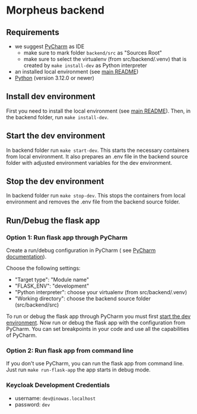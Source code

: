 # Morpheus backend

## Requirements

* we suggest [PyCharm](https://www.jetbrains.com/pycharm/) as IDE
  * make sure to mark folder `backend/src` as "Sources Root"
  * make sure to select the virtualenv (from src/backend/.venv) that is created by `make install-dev` as Python interpreter
* an installed local environment (see [main README](../../Readme.md#install-local-environment))
* [Python](https://www.python.org/) (version 3.12.0 or newer)

## Install dev environment

First you need to install the local environment (see [main README](../../Readme.md#install-local-environment)).
Then, in the backend folder, run `make install-dev`.

## Start the dev environment

In backend folder run `make start-dev`. This starts the necessary containers from local environment. It also prepares an
.env file in the backend source folder with adjusted environment variables for the dev environment.

## Stop the dev environment

In backend folder run `make stop-dev`. This stops the containers from local environment and removes the .env file from
the backend source folder.

## Run/Debug the flask app

### Option 1: Run flask app through PyCharm

Create a run/debug configuration in PyCharm (
see [PyCharm documentation](https://www.jetbrains.com/help/pycharm/run-debug-configuration-flask-server.html)).

Choose the following settings:

* "Target type": "Module name"
* "FLASK_ENV": "development"
* "Python interpreter": choose your virtualenv (from src/backend/.venv)
* "Working directory": choose the backend source folder (src/backend/src)

To run or debug the flask app through PyCharm you must first [start the dev environment](#start-the-dev-environment).
Now run or debug the flask app with the configuration from PyCharm. You can set breakpoints in your code and use all the
capabilities of PyCharm.

### Option 2: Run flask app from command line

If you don't use PyCharm, you can run the flask app from command line. Just run `make run-flask-app` the app starts in
debug mode.

### Keycloak Development Credentials

* username: `dev@inowas.localhost`
* password: `dev`
